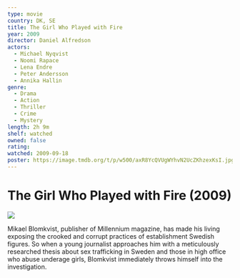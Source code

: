 ```yaml
---
type: movie
country: DK, SE
title: The Girl Who Played with Fire
year: 2009
director: Daniel Alfredson
actors:
  - Michael Nyqvist
  - Noomi Rapace
  - Lena Endre
  - Peter Andersson
  - Annika Hallin
genre:
  - Drama
  - Action
  - Thriller
  - Crime
  - Mystery
length: 2h 9m
shelf: watched
owned: false
rating:
watched: 2009-09-18
poster: https://image.tmdb.org/t/p/w500/axR8YcQVUgWYhvN2UcZKhzexKsI.jpg
---
```


# The Girl Who Played with Fire (2009)

![](https://image.tmdb.org/t/p/w500/axR8YcQVUgWYhvN2UcZKhzexKsI.jpg)

Mikael Blomkvist, publisher of Millennium magazine, has made his living exposing the crooked and corrupt practices of establishment Swedish figures. So when a young journalist approaches him with a meticulously researched thesis about sex trafficking in Sweden and those in high office who abuse underage girls, Blomkvist immediately throws himself into the investigation.